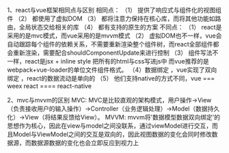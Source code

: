 1、react与vue框架相同点与区别
  相同点：
  （1） 提供了响应式与组件化的视图组件
  （2） 都使用了虚拟DOM
  （3） 都将注意力保持在核心库，而将其他功能如路由，全局状态交给相关的库
  （4） 都有支持的原生的方案 
  不同点：
  （1） react是采用的是mvc模式，而vue采用的是mvvm模式
  （2） 虚拟DOM也不一样，vue会自动跟踪每个组件的依赖关系，不需要重新渲染整个组件树，而react全部组件都会重新渲染，需要配合shouldComponentUpdate来进行控制
  （3） 组件写法不一样，react是jsx + inline style 把所有的html与css写进js中
        而vue推荐的是webpack+vue-loader的单位文件组件格式。
  （4）数据绑定 ，vue实现了双向绑定 ，react的数据流动是单向的
  （5） 他们支持native的方式不同，vue === weex   react ==== react-native

2、mvc与mvvm的区别
  MVC:
  MVC是比较直观的架构模式，用户操作->View（负责接收用户的输入操作）->Controller（业务逻辑处理）->Model（数据持久化）->View（将结果反馈给View）。
  MVVM:
  mvvm将'数据模型数据双向绑定'的思想作为核心，因此在view与model之间没联系，通过viewModel进行交互，而且Model与ViewModel之间的交互是双向的，因此视图数据的变化会同时修改数据源，而数据源数据的变化也会立即反应到视力上